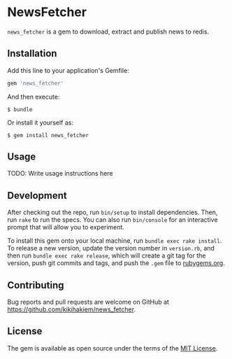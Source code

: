 # NewsFetcher

`news_fetcher` is a gem to download, extract and publish news to redis.

## Installation

Add this line to your application's Gemfile:

```ruby
gem 'news_fetcher'
```

And then execute:

    $ bundle

Or install it yourself as:

    $ gem install news_fetcher

## Usage

TODO: Write usage instructions here

## Development

After checking out the repo, run `bin/setup` to install dependencies. Then, run `rake` to run the specs. You can also run `bin/console` for an interactive prompt that will allow you to experiment.

To install this gem onto your local machine, run `bundle exec rake install`. To release a new version, update the version number in `version.rb`, and then run `bundle exec rake release`, which will create a git tag for the version, push git commits and tags, and push the `.gem` file to [rubygems.org](https://rubygems.org).

## Contributing

Bug reports and pull requests are welcome on GitHub at https://github.com/kikihakiem/news_fetcher.


## License

The gem is available as open source under the terms of the [MIT License](http://opensource.org/licenses/MIT).

